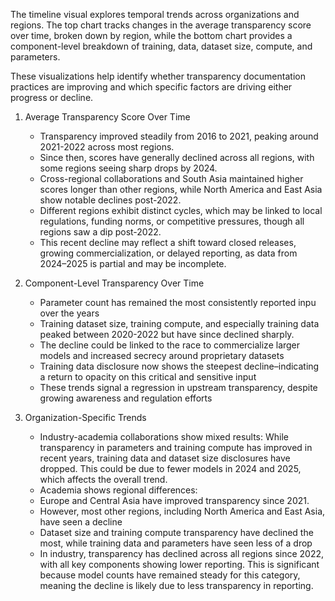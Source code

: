 The timeline visual explores temporal trends across organizations and regions. The top chart tracks changes in the average transparency score over time, broken down by region, while the bottom chart provides a component-level breakdown of training, data, dataset size, compute, and parameters. 

These visualizations help identify whether transparency documentation practices are improving and which specific factors are driving either progress or decline.

1. Average Transparency Score Over Time

    - Transparency improved steadily from 2016 to 2021, peaking around 2021-2022 across most regions. 
    - Since then, scores have generally declined across all regions, with some regions seeing sharp drops by 2024.
    - Cross-regional collaborations and South Asia maintained higher scores longer than other regions, while North America and East Asia show notable declines post-2022.
    - Different regions exhibit distinct cycles, which may be linked to local regulations, funding norms, or competitive pressures, though all regions saw a dip post-2022. 
    - This recent decline may reflect a shift toward closed releases, growing commercialization, or delayed reporting, as data from 2024–2025 is partial and may be incomplete.


2. Component-Level Transparency Over Time

    - Parameter count has remained the most consistently reported inpu over the years
    - Training dataset size, training compute, and especially training data peaked between 2020-2022 but have since declined sharply.
    - The decline could be linked to the race to commercialize larger models and increased secrecy around proprietary datasets
    - Training data disclosure now shows the steepest decline–indicating a return to opacity on this critical and sensitive input
    - These trends signal a regression in upstream transparency, despite growing awareness and regulation efforts


3. Organization-Specific Trends

    - Industry-academia collaborations show mixed results: While transparency in parameters and training compute has improved in recent years, training data and dataset size disclosures have dropped. This could be due to fewer models in 2024 and 2025, which affects the overall trend. 
    - Academia shows regional differences:
    - Europe and Central Asia have improved transparency since 2021. 
    - However, most other regions, including North America and East Asia, have seen a decline
    - Dataset size and training compute transparency have declined the most, while training data and parameters have seen less of a drop
    - In industry, transparency has declined across all regions since 2022, with all key components showing lower reporting. This is significant because model counts have remained steady for this category, meaning the decline is likely due to less transparency in reporting. 
